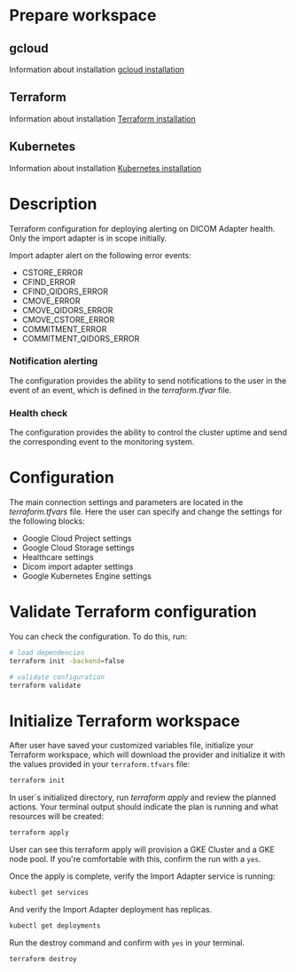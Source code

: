 # Prepare workspace
## gcloud
Information about installation [gcloud installation](https://cloud.google.com/sdk/docs/install)
## Terraform
Information about installation [Terraform installation](https://www.terraform.io/downloads.html)
## Kubernetes
Information about installation [Kubernetes installation](https://kubernetes.io/docs/tasks/tools/install-kubectl/)
# Description
Terraform configuration for deploying alerting on DICOM Adapter health. Only the import adapter is in scope initially.

Import adapter alert on the following error events:
* CSTORE_ERROR
* CFIND_ERROR
* CFIND_QIDORS_ERROR
* CMOVE_ERROR
* CMOVE_QIDORS_ERROR
* CMOVE_CSTORE_ERROR
* COMMITMENT_ERROR
* COMMITMENT_QIDORS_ERROR

### Notification alerting
The configuration provides the ability to send notifications to the user in the event of an event, which is defined in the *terraform.tfvar* file.

### Health check
The configuration provides the ability to control the cluster uptime and send the corresponding event to the monitoring system.

# Configuration
The main connection settings and parameters are located in the *terraform.tfvars* file. Here the user can specify and change the settings for the following blocks:
* Google Cloud Project settings
* Google Cloud Storage settings
* Healthcare settings
* Dicom import adapter settings
* Google Kubernetes Engine settings

# Validate Terraform configuration
You can check the configuration. To do this, run:
```bash
# load dependencies
terraform init -backend=false

# validate configuration
terraform validate
```

# Initialize Terraform workspace
After user have saved your customized variables file, initialize your Terraform workspace, which will download the provider and initialize it with the values provided in your `terraform.tfvars` file:
```bash
terraform init
```
In user`s initialized directory, run *terraform apply* and review the planned actions. Your terminal output should indicate the plan is running and what resources will be created:
```bash
terraform apply
```
User can see this terraform apply will provision a GKE Cluster and a GKE node pool. If you're comfortable with this, confirm the run with a `yes`.

Once the apply is complete, verify the Import Adapter service is running:
```bash
kubectl get services
```
And verify the Import Adapter deployment has replicas.
```bash
kubectl get deployments
```

Run the destroy command and confirm with `yes` in your terminal.
```bash
terraform destroy
```
